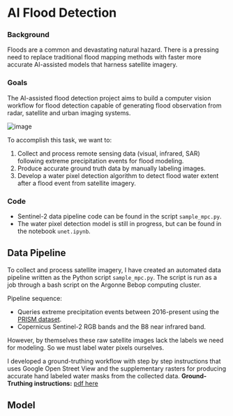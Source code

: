 # AI Flood Detection
### Background
Floods are a common and devastating natural hazard. There is a pressing need to replace traditional flood mapping methods with faster more accurate AI-assisted models that harness satellite imagery.

### Goals
The AI-assisted flood detection project aims to build a computer vision workflow for flood detection capable of generating flood observation from radar, satellite and urban imaging systems.

![image](https://github.com/davdma/floodmaps/assets/42689743/0685799c-7ab7-4640-9ae4-759b797dd13f)

To accomplish this task, we want to:
1. Collect and process remote sensing data (visual, infrared, SAR) following extreme precipitation events for flood modeling.
2. Produce accurate ground truth data by manually labeling images.
3. Develop a water pixel detection algorithm to detect flood water extent after a flood event from satellite imagery.

### Code
* Sentinel-2 data pipeline code can be found in the script `sample_mpc.py`.
* The water pixel detection model is still in progress, but can be found in the notebook `unet.ipynb`.

## Data Pipeline
To collect and process satellite imagery, I have created an automated data pipeline written as the Python script `sample_mpc.py`. The script is run as a job through a bash script on the Argonne Bebop computing cluster.

Pipeline sequence:
* Queries extreme precipitation events between 2016-present using the [PRISM dataset](https://prism.oregonstate.edu/).
* Copernicus Sentinel-2 RGB bands and the B8 near infrared band.

However, by themselves these raw satellite images lack the labels we need for modeling. So we must label water pixels ourselves.

I developed a ground-truthing workflow with step by step instructions that uses Google Open Street View and the supplementary rasters for producing accurate hand labeled water masks from the collected data.
**Ground-Truthing instructions:** [pdf here](https://1drv.ms/b/s!Aq3V83mBle0dvhMcZAiCh04A59--?e=IdSswS)

## Model
